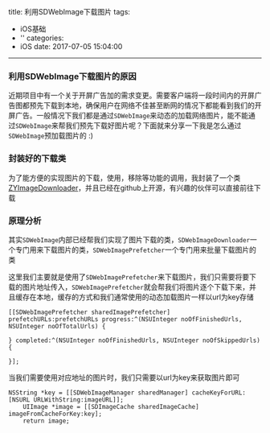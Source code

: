 title: 利用SDWebImage下载图片
tags:
  - iOS基础
  - ''
categories:
  - iOS
date: 2017-07-05 15:04:00
---


### 利用SDWebImage下载图片的原因

近期项目中有一个关于开屏广告加的需求变更。需要客户端将一段时间内的开屏广告图都预先下载到本地，确保用户在网络不佳甚至断网的情况下都能看到我们的开屏广告。一般情况下我们都是通过`SDWebImage`来动态的加载网络图片，能不能通过`SDWebImage`来帮我们预先下载好图片呢？下面就来分享一下我是怎么通过`SDWebImage`预加载图片的 :)

### 封装好的下载类

为了能方便的实现图片的下载，使用，移除等功能的调用，我封装了一个类[ZYImageDownloader](https://github.com/luzhiyongGit/ZYImageDownloader)，并且已经在github上开源，有兴趣的伙伴可以直接前往下载

### 原理分析

其实`SDWebImage`内部已经帮我们实现了图片下载的类，`SDWebImageDownloader`一个专门用来下载图片的类，`SDWebImagePrefetcher`一个专门用来批量下载图片的类

这里我们主要就是使用了`SDWebImagePrefetcher`来下载图片，我们只需要将要下载的图片地址传入，`SDWebImagePrefetcher`就会帮我们将图片逐个下载下来，并且缓存在本地，缓存的方式和我们通常使用的动态加载图片一样以url为key存储

```
[[SDWebImagePrefetcher sharedImagePrefetcher] prefetchURLs:prefetchURLs progress:^(NSUInteger noOfFinishedUrls, NSUInteger noOfTotalUrls) {
        
} completed:^(NSUInteger noOfFinishedUrls, NSUInteger noOfSkippedUrls) {
        
}];

```
当我们需要使用对应地址的图片时，我们只需要以url为key来获取图片即可

```
NSString *key = [[SDWebImageManager sharedManager] cacheKeyForURL:[NSURL URLWithString:imageURL]];
    UIImage *image = [[SDImageCache sharedImageCache] imageFromCacheForKey:key];
    return image;
```
